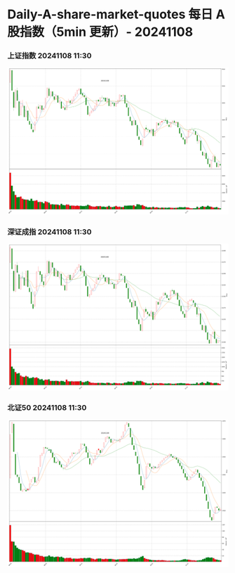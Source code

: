 
# Daily-A-share-market-quotes 每日 A 股指数（5min 更新）- 20241108

### 上证指数 20241108 11:30
![](./fig/2024/11/20241108-sh000001.png)

### 深证成指 20241108 11:30
![](./fig/2024/11/20241108-sz399001.png)

### 北证50 20241108 11:30
![](./fig/2024/11/20241108-bj899050.png)
